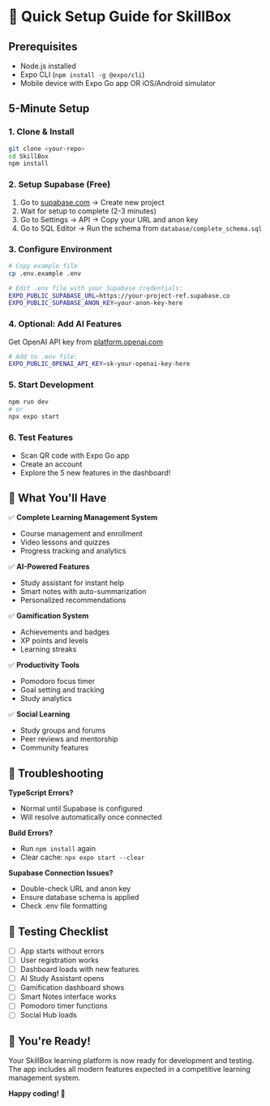 # 🚀 Quick Setup Guide for SkillBox

## Prerequisites
- Node.js installed
- Expo CLI (`npm install -g @expo/cli`)
- Mobile device with Expo Go app OR iOS/Android simulator

## 5-Minute Setup

### 1. Clone & Install
```bash
git clone <your-repo>
cd SkillBox
npm install
```

### 2. Setup Supabase (Free)
1. Go to [supabase.com](https://supabase.com) → Create new project
2. Wait for setup to complete (2-3 minutes)
3. Go to Settings → API → Copy your URL and anon key
4. Go to SQL Editor → Run the schema from `database/complete_schema.sql`

### 3. Configure Environment
```bash
# Copy example file
cp .env.example .env

# Edit .env file with your Supabase credentials:
EXPO_PUBLIC_SUPABASE_URL=https://your-project-ref.supabase.co
EXPO_PUBLIC_SUPABASE_ANON_KEY=your-anon-key-here
```

### 4. Optional: Add AI Features
Get OpenAI API key from [platform.openai.com](https://platform.openai.com/api-keys)
```bash
# Add to .env file:
EXPO_PUBLIC_OPENAI_API_KEY=sk-your-openai-key-here
```

### 5. Start Development
```bash
npm run dev
# or
npx expo start
```

### 6. Test Features
- Scan QR code with Expo Go app
- Create an account
- Explore the 5 new features in the dashboard!

## 🎯 What You'll Have

✅ **Complete Learning Management System**
- Course management and enrollment
- Video lessons and quizzes
- Progress tracking and analytics

✅ **AI-Powered Features**
- Study assistant for instant help
- Smart notes with auto-summarization
- Personalized recommendations

✅ **Gamification System**
- Achievements and badges
- XP points and levels
- Learning streaks

✅ **Productivity Tools**
- Pomodoro focus timer
- Goal setting and tracking
- Study analytics

✅ **Social Learning**
- Study groups and forums
- Peer reviews and mentorship
- Community features

## 🔧 Troubleshooting

**TypeScript Errors?**
- Normal until Supabase is configured
- Will resolve automatically once connected

**Build Errors?**
- Run `npm install` again
- Clear cache: `npx expo start --clear`

**Supabase Connection Issues?**
- Double-check URL and anon key
- Ensure database schema is applied
- Check .env file formatting

## 📱 Testing Checklist

- [ ] App starts without errors
- [ ] User registration works
- [ ] Dashboard loads with new features
- [ ] AI Study Assistant opens
- [ ] Gamification dashboard shows
- [ ] Smart Notes interface works
- [ ] Pomodoro timer functions
- [ ] Social Hub loads

## 🎉 You're Ready!

Your SkillBox learning platform is now ready for development and testing. The app includes all modern features expected in a competitive learning management system.

**Happy coding! 🚀**
